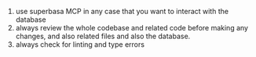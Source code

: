 1. use superbasa MCP in any case that you want to interact with the database
2. always review the whole codebase and related code before making any changes, and also related files and also the database. 
3. always check for linting and type errors

